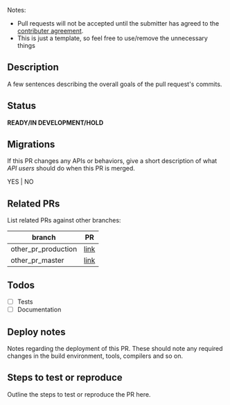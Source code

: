 Notes:
- Pull requests will not be accepted until the submitter has agreed to the [contributer agreement](https://github.com/ARMmbed/mbed-os/blob/master/CONTRIBUTING.md).
- This is just a template, so feel free to use/remove the unnecessary things

## Description

A few sentences describing the overall goals of the pull request's commits.

## Status

**READY/IN DEVELOPMENT/HOLD**

## Migrations

If this PR changes any APIs or behaviors, give a short description of what *API users* should do when this PR is merged.

YES | NO

## Related PRs

List related PRs against other branches:

branch | PR
------ | ------
other_pr_production | [link]()
other_pr_master | [link]()

## Todos

- [ ] Tests
- [ ] Documentation

## Deploy notes

Notes regarding the deployment of this PR. These should note any required changes in the build environment, tools, compilers and so on.

## Steps to test or reproduce

Outline the steps to test or reproduce the PR here.
